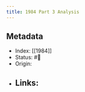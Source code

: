 ```yaml
---
title: 1984 Part 3 Analysis
---
```



## Metadata
- Index: [[1984]]
- Status: #🌲  
- Origin: 
- Links:
	- 